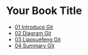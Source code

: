 # Your Book Title

* [01 Introduce Git](01-introduce-git.md)
* [02 Diagram Git](02-diagram-git.md)
* [03 Liaoxuefeng Git](03-liaoxuefeng-git.md)
* [04 Summary Git](04-summary-git.md)
